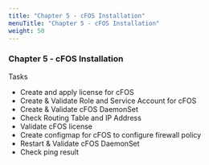 ```yaml
---
title: "Chapter 5 - cFOS Installation"
menuTitle: "Chapter 5 - cFOS Installation"
weight: 50
---
```


### Chapter 5 - cFOS Installation

Tasks

* Create and apply license for cFOS
* Create & Validate Role and Service Account for cFOS
* Create & Validate cFOS DaemonSet
* Check Routing Table and IP Address
* Validate cFOS license
* Create configmap for cFOS to configure firewall policy
* Restart & Validate cFOS DaemonSet
* Check ping result
